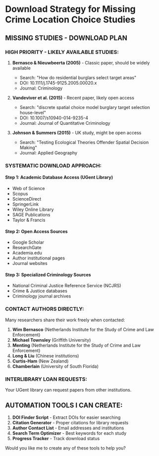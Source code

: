 # Download Strategy for Missing Crime Location Choice Studies

## MISSING STUDIES - DOWNLOAD PLAN

### HIGH PRIORITY - LIKELY AVAILABLE STUDIES:

1. **Bernasco & Nieuwbeerta (2005)** - Classic paper, should be widely available
   - Search: "How do residential burglars select target areas"
   - DOI: 10.1111/j.1745-9125.2005.00020.x
   - Journal: Criminology

2. **Vandeviver et al. (2015)** - Recent paper, likely open access
   - Search: "discrete spatial choice model burglary target selection house-level"
   - DOI: 10.1007/s10940-014-9235-4
   - Journal: Journal of Quantitative Criminology

3. **Johnson & Summers (2015)** - UK study, might be open access
   - Search: "Testing Ecological Theories Offender Spatial Decision Making"
   - Journal: Applied Geography

### SYSTEMATIC DOWNLOAD APPROACH:

#### Step 1: Academic Database Access (UGent Library)
- Web of Science
- Scopus  
- ScienceDirect
- SpringerLink
- Wiley Online Library
- SAGE Publications
- Taylor & Francis

#### Step 2: Open Access Sources
- Google Scholar
- ResearchGate
- Academia.edu
- Author institutional pages
- Journal websites

#### Step 3: Specialized Criminology Sources
- National Criminal Justice Reference Service (NCJRS)
- Crime & Justice databases
- Criminology journal archives

### CONTACT AUTHORS DIRECTLY:
Many researchers share their work freely when contacted:

1. **Wim Bernasco** (Netherlands Institute for the Study of Crime and Law Enforcement)
2. **Michael Townsley** (Griffith University)
3. **Menting** (Netherlands Institute for the Study of Crime and Law Enforcement)
4. **Long & Liu** (Chinese institutions)
5. **Curtis-Ham** (New Zealand)
6. **Chamberlain** (University of South Florida)

### INTERLIBRARY LOAN REQUESTS:
Your UGent library can request papers from other institutions.

## AUTOMATION TOOLS I CAN CREATE:

1. **DOI Finder Script** - Extract DOIs for easier searching
2. **Citation Generator** - Proper citations for library requests
3. **Author Contact List** - Email addresses and institutions
4. **Search Term Optimizer** - Best keywords for each study
5. **Progress Tracker** - Track download status

Would you like me to create any of these tools to help you?
